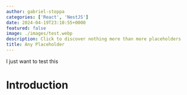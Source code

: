 ```yaml
---
author: gabriel-stoppa
categories: ['React', 'NestJS']
date: 2024-04-19T23:10:55+0000
featured: false
image: ./images/test.webp
description: Click to discover nothing more than more placeholders
title: Any Placeholder
---
```


I just want to test this

# Introduction